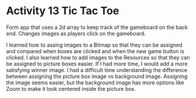 # Activity 13 Tic Tac Toe

Form app that uses a 2d array to keep track of the gameboard on the back end.  Changes images as players click on the gameboard.

I learned how to assing images to a Bitmap so that they can be assigned and compared when boxes are clicked and when the new game button is clicked.  I also learned how to add images to the Resources so that they can be assigned to picture boxes easier.
If I had more time, I would add a more satisfying winner image.
I had a difficult time understanding the difference between assigning the picture box image vs background image.  Assigning the image seems easier, but the background image has more options like Zoom to make it look centered inside the picture box.
